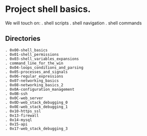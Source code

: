 # Project shell basics.
We will touch on:
   . shell scripts
   . shell navigation
   . shell commands

## Directories
    . 0x00-shell_basics
    . 0x01-shell_permissions
    . 0x03-shell_variables_expansions
    . command_line_for_the_win
    . 0x04-loops_conditions_and_parsing
    . 0x05-processes_and_signals
    . 0x06-regular_expressions
    . 0x07-networking_basics
    . 0x08-networking_basics_2
    . 0x0A-configuration_management
    . 0x0B-ssh
    . 0x0C-web_server
    . 0x0D-web_stack_debugging_0
    . 0x0E-web_stack_debugging_1
	. 0x10-https_ssl
    . 0x13-firewall
    . 0x14-mysql
    . 0x15-api
    . 0x17-web_stack_debugging_3
